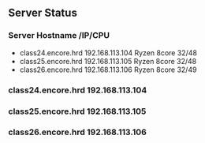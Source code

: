 ## Server Status
### Server Hostname /IP/CPU 
* class24.encore.hrd    192.168.113.104    Ryzen 8core    32/48   
* class25.encore.hrd    192.168.113.105    Ryzen 8core    32/48   
* class26.encore.hrd    192.168.113.106    Ryzen 8core    32/49   

### class24.encore.hrd    192.168.113.104


### class25.encore.hrd    192.168.113.105


### class26.encore.hrd    192.168.113.106
